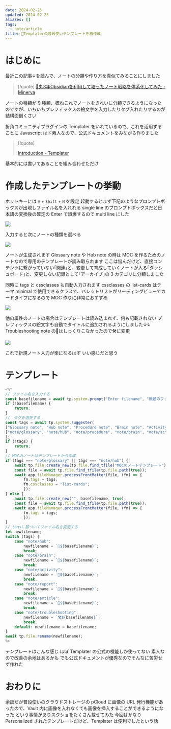 ```yaml
---
date: 2024-02-25
updated: 2024-02-25
aliases: []
tags:
  - note/article
title: 📘Templaterの普段使いテンプレートを再作成
---
```


# はじめに

最近この記事↓を読んで、ノートの分類や作り方を真似てみることにしました

> [!quote]
> [📘丸3年Obsidianを利用して培ったノート戦略を体系化してみた - Minerva](https://minerva.mamansoft.net/%F0%9F%93%98Articles/%F0%9F%93%98%E4%B8%B83%E5%B9%B4Obsidian%E3%82%92%E5%88%A9%E7%94%A8%E3%81%97%E3%81%A6%E5%9F%B9%E3%81%A3%E3%81%9F%E3%83%8E%E3%83%BC%E3%83%88%E6%88%A6%E7%95%A5%E3%82%92%E4%BD%93%E7%B3%BB%E5%8C%96%E3%81%97%E3%81%A6%E3%81%BF%E3%81%9F)

ノートの種類が 9 種類、概ねこれでノートをきれいに分類できるようになったのですが、いちいちプレフィックスの絵文字を入力したりタグ入れたりするのが結構面倒くさい

折角コミュニティプラグインの Templater をいれているので、これを活用することに
Javascript はド素人なので、公式ドキュメントをみながら作りました

> [!quote]
> 
> [Introduction - Templater](https://silentvoid13.github.io/Templater/)

基本的には書いてあることを組み合わせただけ

# 作成したテンプレートの挙動

ホットキーには `⌘` + `Shift` + `N` を設定
起動するとまず下記のようなプロンプトボックスが出現しファイル名を入れれる
single line のプロンプトボックスだと日本語の変換後の確定の Enter で誤爆するので multi line にした

![](https://filedn.com/lF97wFVWosQpHEoDAbvva0h/Publish/%E3%82%B9%E3%82%AF%E3%83%AA%E3%83%BC%E3%83%B3%E3%82%B7%E3%83%A7%E3%83%83%E3%83%88%202024-02-25%2017.59.54.png)

入力すると次にノートの種類を選べる

![](https://filedn.com/lF97wFVWosQpHEoDAbvva0h/Publish/%E3%82%B9%E3%82%AF%E3%83%AA%E3%83%BC%E3%83%B3%E3%82%B7%E3%83%A7%E3%83%83%E3%83%88%202024-02-25%2017.55.30.png)

ノートが生成されます
Glossary note や Hub note の時は MOC を作るためのノートなので専用のテンプレートが読み取られます
ここは悩んだけど、直接コンテンツに繋がっていない｢関連｣と、変更して育成していくノートが入る｢ダッシュボード｣と、変更しない記録として｢アーカイブ｣の 3 カテゴリに分類しました

同時に tags と cssclasses も自動入力されます
cssclasses の list-cards はテーマ minimal で使用できるクラスで、バレットリストがリーディングビューでカードタイプになるので MOC 作りに非常におすすめ

![](https://filedn.com/lF97wFVWosQpHEoDAbvva0h/Publish/%E3%82%B9%E3%82%AF%E3%83%AA%E3%83%BC%E3%83%B3%E3%82%B7%E3%83%A7%E3%83%83%E3%83%88%202024-02-25%2017.55.44.png)

他の属性のノートの場合はテンプレートは読み込まれず、何も記載されない
プレフィックスの絵文字も自動でタイトルに追加されるようにしました↓↓
Troubleshooting note の📝はしっくりこなかったので🛠に変更

![](https://filedn.com/lF97wFVWosQpHEoDAbvva0h/Publish/%E3%82%B9%E3%82%AF%E3%83%AA%E3%83%BC%E3%83%B3%E3%82%B7%E3%83%A7%E3%83%83%E3%83%88%202024-02-25%2017.56.02.png)

これで新規ノート入力が楽になるはず
いい感じだと思う

# テンプレート

```js
<%*
// ファイル名を入力する
const basefilename = await tp.system.prompt("Enter filename", "無題のファイル", false, true);
if (!basefilename) {
	return;
}
//　タグを選択する
const tags = await tp.system.suggester(
["Glossary note", "Hub note", "Procedure note", "Brain note", "Activity note", "Report note", "Article note", "Troubleshooting note"],
["note/glossary", "note/hub", "note/procedure", "note/brain", "note/activity", "note/report", "note/article", "note/troubleshooting"]
);
if (!tags) {
	return;
}
// MOCのノートはテンプレートから作成
if (tags === "note/glossary" || tags === "note/hub") {
	await tp.file.create_new(tp.file.find_tfile("MOCのノートテンプレート"), basefilename, true);
	const file = await tp.file.find_tfile(tp.file.path(true));
	await app.fileManager.processFrontMatter(file, (fm) => {
		fm.tags = tags;
		fm.cssclasses = "list-cards";
		});
} else {
	await tp.file.create_new("", basefilename, true);
	const file = await tp.file.find_tfile(tp.file.path(true));
	await app.fileManager.processFrontMatter(file, (fm) => {
		fm.tags = tags;
		});
}
// tagsに基づいてファイル名を変更する
let newfilename;
switch (tags) {
	case "note/hub":
		newfilename = `📒${basefilename}`;
		break;
	case "note/brain":
		newfilename = `🧠${basefilename}`;
		break;
	case "note/activity":
		newfilename = `📜${basefilename}`;
		break;
	case "note/report":
		newfilename = `📰${basefilename}`;
		break;
	case "note/article":
		newfilename = `📘${basefilename}`;
		break;
	case "note/troubleshooting":
		newfilename = `🛠${basefilename}`;
		break;
	default: newfilename = basefilename;
}  
await tp.file.rename(newfilename);
%>
```

テンプレートはこんな感じ
ほぼ Templater の公式の機能しか使ってない
素人なので改善の余地はあるかも
でも公式ドキュメントが優秀なのでそんなに苦労せず作れた

# おわりに

余談だが普段使いのクラウドストレージの pCloud に画像の URL 発行機能があったので、Vault 内に画像を入れなくても画像を挿入することができるようになった
という事情がありスクショをたくさん載せてみた
今回はかなり Personalized されたテンプレートだけど、Templater は便利でしたという話
